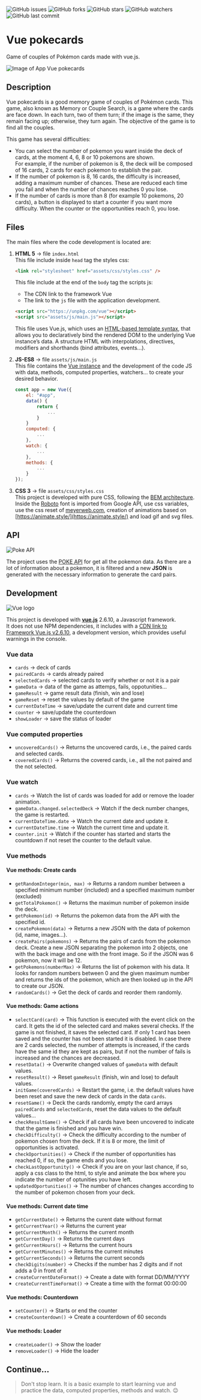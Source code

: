 ![GitHub issues](https://img.shields.io/github/issues/beatrizsmerino/vue-pokecards)
![GitHub forks](https://img.shields.io/github/forks/beatrizsmerino/vue-pokecards)
![GitHub stars](https://img.shields.io/github/stars/beatrizsmerino/vue-pokecards)
![GitHub watchers](https://img.shields.io/github/watchers/beatrizsmerino/vue-pokecards)
![GitHub last commit](https://img.shields.io/github/last-commit/beatrizsmerino/vue-pokecards)

# Vue pokecards

Game of couples of Pokémon cards made with vue.js.

![Image of App Vue pokecards](README/images/vue-pokecards.gif)

## Description

Vue pokecards is a good memory game of couples of Pokémon cards.
This game, also known as Memory or Couple Search, is a game where the cards are face down. In each turn, two of them turn; if the image is the same, they remain facing up; otherwise, they turn again. The objective of the game is to find all the couples.

This game has several difficulties:

- You can select the number of pokemon you want inside the deck of cards, at the moment 4, 6, 8 or 10 pokemons are shown.  
  For example, if the number of pokemon is 8, the deck will be composed of 16 cards, 2 cards for each pokemon to establish the pair.
- If the number of pokemon is 8, 16 cards, the difficulty is increased, adding a maximum number of chances. These are reduced each time you fail and when the number of chances reaches 0 you lose.
- If the number of cards is more than 8 (for example 10 pokemons, 20 cards), a button is displayed to start a counter if you want more difficulty. When the counter or the opportunities reach 0, you lose.

## Files

The main files where the code development is located are:

1. **HTML 5** -> file `index.html`  
    This file include inside `head` tag the styles css:
	```html
	<link rel="stylesheet" href="assets/css/styles.css" />
	```

	This file include at the end of the `body` tag the scripts js:
	- The CDN link to the framework Vue
	- The link to the `js` file with the application development.

	```html
	<script src="https://unpkg.com/vue"></script>
	<script src="assets/js/main.js"></script>
	```
  
	This file uses Vue.js, which uses an [HTML-based template syntax](https://vuejs.org/v2/guide/syntax.html), that allows you to declaratively bind the rendered DOM to the underlying Vue instance’s data. A structure HTML with interpolations, directives, modifiers and shorthands (bind attributes, events...).  


2. **JS-ES8** -> file `assets/js/main.js`  
	This file contains the [Vue instance](https://vuejs.org/v2/guide/instance.html) and the development of the code JS with data, methods, computed properties, watchers... to create your desired behavior.

	```js
	const app = new Vue({
		el: "#app",
		data() {
			return {
				...
			}
		}
		computed: {
			...
		},
		watch: {
			...
		},
		methods: {
			...
		}
	});
	```

3. **CSS 3** -> file `assets/css/styles.css`   
	This project is developed with pure CSS, following the [BEM architecture](http://getbem.com/introduction/).  
	Inside the [Roboto](https://fonts.google.com/specimen/Roboto) font is imported from Google API, use css variables, use the css reset of [meyerweb.com](meyerweb.com), creation of animations based on [https://animate.style/](https://animate.style/) and load gif and svg files.

## API

![Poke API](README/images/poke-api.jpg)

The project uses the [POKE API](https://pokeapi.co/) for get all the pokemon data. As there are a lot of information about a pokemon, it is filtered and a new **JSON** is generated with the necessary information to generate the card pairs.

## Development

![Vue logo](README/images/vue-js-2.jpg)

This project is developed with **[vue.js](https://vuejs.org/)** 2.6.10, a Javascript framework.  
It does not use NPM dependencies, it includes with a [CDN link to Framework Vue.js v2.6.10](https://unpkg.com/vue), a development version, which provides useful warnings in the console.

### Vue data

- `cards` -> deck of cards
- `pairedCards` -> cards already paired
- `selectedCards` -> selected cards to verify whether or not it is a pair
- `gameData` -> data of the game as attemps, fails, oppotunities...
- `gameResult` -> game result data (finish, win and lose)
- `gameReset` -> reset the values by default of the game
- `currentDateTime` -> save/update the current date and current time
- `counter` -> save/update the counterdown
- `showLoader` -> save the status of loader

### Vue computed properties

- `uncoveredCards()` -> Returns the uncovered cards, i.e., the paired cards and selected cards.
- `coveredCards()` -> Returns the covered cards, i.e., all the not paired and the not selected.

### Vue watch

- `cards` -> Watch the list of cards was loaded for add or remove the loader animation.
- `gameData.changed.selectedDeck` -> Watch if the deck number changes, the game is restarted.
- `currentDateTime.date` -> Watch the current date and update it.
- `currentDateTime.time` -> Watch the current time and update it.
- `counter.init` -> Watch if the counter has started and starts the countdown if not reset the counter to the default value.

### Vue methods

#### Vue methods: Create cards

- `getRandomInteger(min, max)` -> Returns a random number between a specified minimum number (included) and a specified maximum number (excluded)
- `getTotalPokemon()` -> Returns the maximun number of pokemon inside the deck.
- `getPokemon(id)` -> Returns the pokemon data from the API with the specified id.
- `createPokemon(data)` -> Returns a new JSON with the data of pokemon (id, name, images...).
- `createPairs(pokemons)` -> Returns the pairs of cards from the pokemon deck. Create a new JSON separating the pokemon into 2 objects, one with the back image and one with the front image. So if the JSON was 6 pokemon, now it will be 12.
- `getPokemons(numberMax)` -> Returns the list of pokemon with his data. It looks for random numbers between 0 and the given maximum number and returns the ids of the pokemon, which are then looked up in the API to create our JSON.
- `randomCards()` -> Get the deck of cards and reorder them randomly.

#### Vue methods: Game actions

- `selectCard(card)` -> This function is executed with the event click on the card. It gets the id of the selected card and makes several checks. If the game is not finished, it saves the selected card. If only 1 card has been saved and the counter has not been started it is disabled. In case there are 2 cards selected, the number of attempts is increased, if the cards have the same id they are kept as pairs, but if not the number of fails is increased and the chances are decreased.
- `resetData()` -> Overwrite changed values of `gameData` with default values.
- `resetResult()` -> Reset `gameResult` (finish, win and lose) to default values.
- `initGame(coveredCards)` -> Restart the game, i.e. the default values have been reset and save the new deck of cards in the data `cards`.
- `resetGame()` -> Deck the cards randomly, empty the card arrays `pairedCards` and `selectedCards`, reset the data values to the default values...
- `checkResultGame()` -> Check if all cards have been uncovered to indicate that the game is finished and you have win.
- `checkDifficulty()` -> Check the difficulty according to the number of pokemon chosen from the deck. If it is 8 or more, the limit of opportunities is activated.
- `checkOportunities()` -> Check if the number of opportunities has reached 0, if so, the game ends and you lose.
- `checkLastOpportunity()` -> Check if you are on your last chance, if so, apply a css class to the html, to style and animate the box where you indicate the number of optunities you have left.
- `updatedOportunities()` -> The number of chances changes according to the number of pokemon chosen from your deck.

#### Vue methods: Current date time

- `getCurrentDate()` -> Returns the curent date without format
- `getCurrentYear()` -> Returns the current year
- `getCurrentMonth()` -> Returns the current month
- `getCurrentDay()` -> Returns the current days
- `getCurrentHours()` -> Returns the current hours
- `getCurrentMinutes()` -> Returns the current minutes
- `getCurrentSeconds()` -> Returns the current seconds
- `checkDigits(number)` -> Checks if the number has 2 digits and if not adds a 0 in front of it
- `createCurrentDateFormat()` -> Create a date with format DD/MM/YYYY
- `createCurrentTimeFormat()` -> Create a time with the format 00:00:00

#### Vue methods: Counterdown

- `setCounter()` -> Starts or end the counter
- `createCounterdown()` -> Create a counterdown of 60 seconds

#### Vue methods: Loader

- `createLoader()` -> Show the loader
- `removeLoader()` -> Hide the loader

## Continue...
> Don't stop learn. It is a basic example to start learning vue and practice the data, computed properties, methods and watch. :wink: